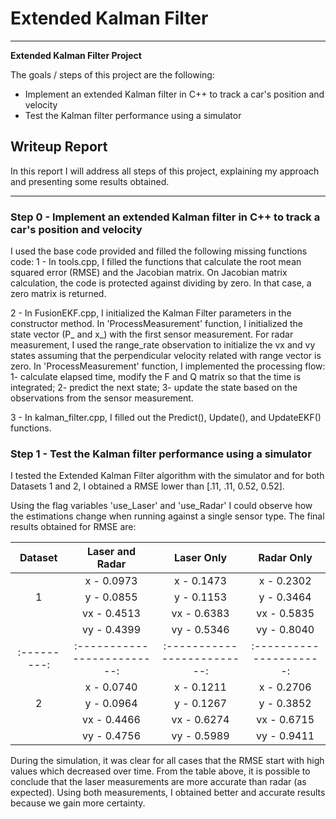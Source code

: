 # **Extended Kalman Filter** 

---

**Extended Kalman Filter Project**

The goals / steps of this project are the following:
* Implement an extended Kalman filter in C++ to track a car's position and velocity
* Test the Kalman filter performance using a simulator


## Writeup Report

In this report I will address all steps of this project, explaining my approach and presenting some results obtained.

---
### Step 0 - Implement an extended Kalman filter in C++ to track a car's position and velocity

I used the base code provided and filled the following missing functions code: 
1 - In tools.cpp, I filled the functions that calculate the root mean squared error (RMSE) and the Jacobian matrix. On Jacobian matrix calculation, the code is protected against dividing by zero. In that case, a zero matrix is returned. 

2 - In FusionEKF.cpp, I initialized the Kalman Filter parameters in the constructor method. In 'ProcessMeasurement' function, I initialized the state vector (P_ and x_) with the first sensor measurement. For radar measurement, I used the range_rate observation to initialize the vx and vy states assuming that the perpendicular velocity related with range vector is zero.
In 'ProcessMeasurement' function, I implemented the processing flow: 1- calculate elapsed time, modify the F and Q matrix so that the time is integrated; 2- predict the next state; 3- update the state based on the observations from the sensor measurement.

3 - In kalman_filter.cpp, I filled out the Predict(), Update(), and UpdateEKF() functions.

### Step 1 - Test the Kalman filter performance using a simulator

I tested the Extended Kalman Filter algorithm with the simulator and for both Datasets 1 and 2, I obtained a RMSE lower than [.11, .11, 0.52, 0.52].

Using the flag variables 'use_Laser' and 'use_Radar' I could observe how the estimations change when running against a single sensor type. The final results obtained for RMSE are:

|	Dataset	|		Laser and Radar		|		Laser Only			|		Radar Only		| 
|:---------:|:-------------------------:|:-------------------------:|:---------------------:| 
|			|		x  - 0.0973			|		x  - 0.1473			|	x  - 0.2302			|
|	1		|		y  - 0.0855			|		y  - 0.1153			|	y  - 0.3464			|
|			|		vx - 0.4513			|		vx - 0.6383			|	vx - 0.5835			|
|			|		vy - 0.4399			|		vy - 0.5346			|	vy - 0.8040			|
|:---------:|:-------------------------:|:-------------------------:|:---------------------:| 
|			|		x  - 0.0740			|		x  - 0.1211			|	x  - 0.2706			|
|	2		|		y  - 0.0964			|		y  - 0.1267			|	y  - 0.3852			|
|			|		vx - 0.4466			|		vx - 0.6274			|	vx - 0.6715			|
|			|		vy - 0.4756			|		vy - 0.5989			|	vy - 0.9411			|

During the simulation, it was clear for all cases that the RMSE start with high values which decreased over time. From the table above, it is possible to conclude that the laser measurements are more accurate than radar (as expected). Using both measurements, I obtained better and accurate results because we gain more certainty.